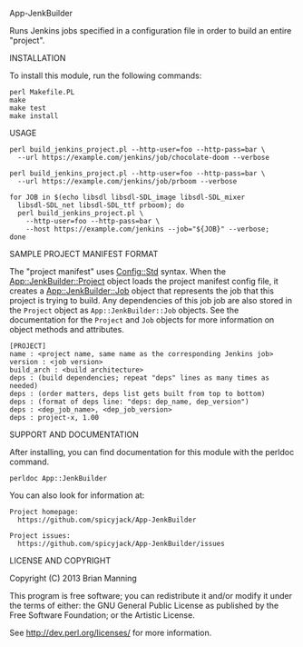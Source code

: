 App-JenkBuilder

Runs Jenkins jobs specified in a configuration file in order to build an
entire "project".

INSTALLATION

To install this module, run the following commands:

	perl Makefile.PL
	make
	make test
	make install

USAGE

    perl build_jenkins_project.pl --http-user=foo --http-pass=bar \
      --url https://example.com/jenkins/job/chocolate-doom --verbose

    perl build_jenkins_project.pl --http-user=foo --http-pass=bar \
      --url https://example.com/jenkins/job/prboom --verbose

    for JOB in $(echo libsdl libsdl-SDL_image libsdl-SDL_mixer
      libsdl-SDL_net libsdl-SDL_ttf prboom); do
      perl build_jenkins_project.pl \
        --http-user=foo --http-pass=bar \
        --host https://example.com/jenkins --job="${JOB}" --verbose;
    done

SAMPLE PROJECT MANIFEST FORMAT

The "project manifest" uses
[Config::Std](https://metacpan.org/module/Config::Std) syntax.  When the
[App::JenkBuilder::Project](http://tinyurl.com/mprksdp) object loads the
project manifest config file, it creates a
[App::JenkBuilder::Job](http://tinyurl.com/mhglerb) object that represents the
job that this project is trying to build.  Any dependencies of this job job
are also stored in the `Project` object as `App::JenkBuilder::Job` objects.
See the documentation for the `Project` and `Job` objects for more information
on object methods and attributes.


    [PROJECT]
    name : <project name, same name as the corresponding Jenkins job>
    version : <job version>
    build_arch : <build architecture>
    deps : (build dependencies; repeat "deps" lines as many times as needed)
    deps : (order matters, deps list gets built from top to bottom)
    deps : (format of deps line: "deps: dep_name, dep_version")
    deps : <dep_job_name>, <dep_job_version>
    deps : project-x, 1.00


SUPPORT AND DOCUMENTATION

After installing, you can find documentation for this module with the perldoc
command.

    perldoc App::JenkBuilder

You can also look for information at:

    Project homepage:
      https://github.com/spicyjack/App-JenkBuilder

    Project issues:
      https://github.com/spicyjack/App-JenkBuilder/issues


LICENSE AND COPYRIGHT

Copyright (C) 2013 Brian Manning

This program is free software; you can redistribute it and/or modify it under
the terms of either: the GNU General Public License as published by the Free
Software Foundation; or the Artistic License.

See http://dev.perl.org/licenses/ for more information.

